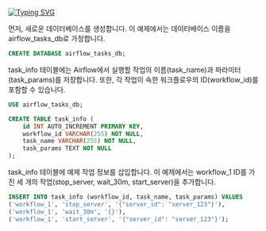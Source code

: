 [![Typing SVG](https://readme-typing-svg.demolab.com?font=Fira+Code&pause=1000&random=false&width=435&lines=%EC%9E%91%EC%97%85%EC%83%9D%EC%84%B1%EC%9D%84+%EC%9C%84%ED%95%9C+DB+%EC%83%9D%EC%84%B1+%EC%98%88%EC%A0%9C)](https://git.io/typing-svg)

먼저, 새로운 데이터베이스를 생성합니다. 이 예제에서는 데이터베이스 이름을 airflow_tasks_db로 가정합니다.

```sql
CREATE DATABASE airflow_tasks_db;
```


task_info 테이블에는 Airflow에서 실행할 작업의 이름(task_name)과 파라미터(task_params)를 저장합니다. 
또한, 각 작업이 속한 워크플로우의 ID(workflow_id)를 포함할 수 있습니다.

```sql
USE airflow_tasks_db;

CREATE TABLE task_info (
    id INT AUTO_INCREMENT PRIMARY KEY,
    workflow_id VARCHAR(255) NOT NULL,
    task_name VARCHAR(255) NOT NULL,
    task_params TEXT NOT NULL
);
```

task_info 테이블에 예제 작업 정보를 삽입합니다. 
이 예제에서는 workflow_1 ID를 가진 세 개의 작업(stop_server, wait_30m, start_server)을 추가합니다.

```sql
INSERT INTO task_info (workflow_id, task_name, task_params) VALUES
('workflow_1', 'stop_server', '{"server_id": "server_123"}'),
('workflow_1', 'wait_30m', '{}'),
('workflow_1', 'start_server', '{"server_id": "server_123"}');
```
